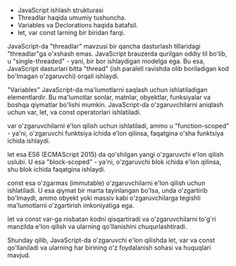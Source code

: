 - JavaScript ishlash strukturasi
- Threadlar haqida umumiy tushuncha.
- Variables va Declorations haqida batafsil.
- let, var const larning bir biridan farqi.

JavaScript-da "threadlar" mavzusi bir qancha dasturlash tillaridagi "threadlar"ga o'xshash emas. JavaScript brauzerda qurilgan oddiy til bo'lib, u "single-threaded" - yani, bir bor ishlaydigan modelga ega. Bu esa, JavaScript dasturlari bitta "thread" (ish paralell ravishda olib boriladigan kod bo'lmagan o'zgaruvchi) orqali ishlaydi.

"Variables" JavaScript-da ma'lumotlarni saqlash uchun ishlatiladigan elementlardir.
Bu ma'lumotlar sonlar, matnlar, obyektlar, funksiyalar va boshqa qiymatlar bo'lishi mumkin.
JavaScript-da o'zgaruvchilarni aniqlash uchun var, let, va const operatorlari ishlatiladi.

var o'zgaruvchilarni e'lon qilish uchun ishlatiladi, ammo u "function-scoped" - ya'ni, o'zgaruvchi funktsiya ichida e'lon qilinsa, faqatgina o'sha funktsiya ichida ishlaydi.

let esa ES6 (ECMAScript 2015) da qo'shilgan yangi o'zgaruvchi e'lon qilish uslubi. U esa "block-scoped" - ya'ni, o'zgaruvchi blok ichida e'lon qilinsa, shu blok ichida faqatgina ishlaydi.

const esa o'zgarmas (immutable) o'zgaruvchilarni e'lon qilish uchun ishlatiladi. U esa qiymat bir marta tayinlangan bo'lsa, unda o'zgartirib bo'lmaydi, ammo obyekt yoki massiv kabi o'zgaruvchilarga tegishli ma'lumotlarni o'zgartirish imkoniyatiga ega.

let va const var-ga nisbatan kodni qisqartiradi va o'zgaruvchilarni to'g'ri manzilda e'lon qilish va ularning qo'llanishini chuqurlashtiradi.

Shunday qilib, JavaScript-da o'zgaruvchi e'lon qilishda let, var va const qo'llaniladi va ularning har birining o'z foydalanish sohasi va huquqlari mavjud.
